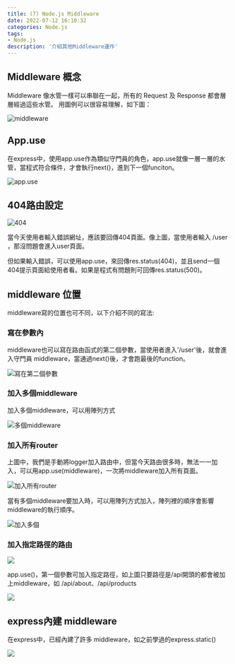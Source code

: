 ```yaml
---
title: (7) Node.js Middleware
date: 2022-07-12 16:10:32
categories: Node.js
tags: 
- Node.js
description: '介紹其他Middleware運作'
---
```


## Middleware 概念

Middleware 像水管一樣可以串聯在一起，所有的 Request 及 Response 都會層層經過這些水管。
用圖例可以很容易理解，如下圖：

![middleware](https://miro.medium.com/max/1200/0*6JyVusGg4jQkcBJw.png)


## App.use

在express中，使用app.use作為類似守門員的角色，app.use就像一層一層的水管，當程式符合條件，才會執行next()，進到下一個funciton。

![app.use](https://miro.medium.com/max/1400/1*ZG8cv5Yke-HB8ZdEx0oUoQ.png)

## 404路由設定

![404](https://miro.medium.com/max/1400/1*tdatSPLTGHYNUeRLNnEzNA.png)

當今天使用者輸入錯誤網址，應該要回傳404頁面。像上圖，當使用者輸入 /user ，那沒問題會進入user頁面。

但如果輸入錯誤，可以使用app.use，來回傳res.status(404)，並且send一個404提示頁面給使用者看。如果是程式有問題則可回傳res.status(500)。

## middleware 位置

middleware寫的位置也可不同，以下介紹不同的寫法:

### 寫在參數內

middleware也可以寫在路由函式的第二個參數，當使用者進入'/user'後，就會進入守門員 middleware，當通過next()後，才會跑最後的function。

![寫在第二個參數](https://miro.medium.com/max/1400/1*eIOZrfAsK9x2Ey328D1wxQ.png)

### 加入多個middleware

加入多個middleware，可以用陣列方式

![多個middleware](https://miro.medium.com/max/1400/1*9IjEP7363kE6HV1ZgHI8GA.png)

### 加入所有router

上圖中，我們是手動將logger加入路由中，但當今天路由很多時，無法一一加入，可以用app.use(middleware)，一次將middleware加入所有頁面。

![加入所有router](https://miro.medium.com/max/1400/1*-18WRu76rnoT2zAaDQyObw.png)

當有多個middleware要加入時，可以用陣列方式加入，陣列裡的順序會影響middleware的執行順序。

![加入多個](https://miro.medium.com/max/1328/1*QXP-U-OUPfYuBOMyqT9B8Q.png)

### 加入指定路徑的路由

![](https://miro.medium.com/max/948/1*tArClOuxGOqWKeursFf5NQ.png)

app.use()，第一個參數可加入指定路徑，如上圖只要路徑是/api開頭的都會被加上middleware，如 /api/about、/api/products

![](https://miro.medium.com/max/1216/1*H0R6d3NsPCX423vN5NZT3A.png)


## express內建 middleware

在express中，已經內建了許多 middleware，如之前學過的express.static()

![](https://miro.medium.com/max/908/1*eQ0DKpqLRQ2rIXcShoOwxg.png)


